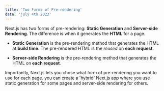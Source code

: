 ```yaml
---
title: 'Two Forms of Pre-rendering'
date: 'july 4th 2023'
---
```


Next.js has two forms of pre-rendering: **Static Generation** and **Server-side Rendering**.
The difference is when it generates the **HTML** for a page.

- **Static Generation** is the pre-rendering method that generates the HTML at **build time**. The pre-rendered HTML is the _reused_ on **each request**.

- **Server-side  Rendering** is the pre-rendering method that generates the HTML on **each request**.

Importantly, Next.js lets you chose what form of pre-rendering you want to use for each page. you can create a 'hybrid' Next.js app where you use static generation for some pages and server-side rendering for others.